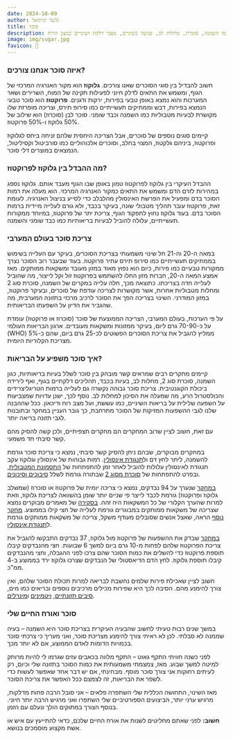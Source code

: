```yaml
---
date: 2024-10-09
author: גלעד קותיאל
title: סוכר
description: צריכת סוכר מופרזת עלולה להוביל לבעיות בריאותיות כמו השמנה, סוכרת, מחלות לב, פגיעה בשיניים, מצבי דלקת ושינויים במצב הרוח.
image: img/sugar.jpg
favicon: 🍩
---
```


### איזה סוכר אנחנו צורכים?

חשוב להבדיל בין סוגי הסוכרים שאנו צורכים.
**גלוקוז**  הוא מקור האנרגיה המרכזי של הגוף, ומשמש את התאים לדלק חיוני לפעילות תקינה של המוח, השרירים ושאר המערכות והוא נמצא באופן טבעי בפירות, ירקות ודגנים.
**פרוקטוז**  הוא סוכר טבעי הנמצא בפירות, דבש וממתיקים תעשייתיים כמו סירופ תירס, וצריכה מופרזת שלו מקושרת לבעיות מטבוליות כמו השמנה וכבד שומני.
סוכר לבן (סוכרוז) הוא שילוב של 50% גלוקוז ו-50% פרוקטוז.

קיימים סוגים נוספים של סוכרים, אבל הצריכה היחסית שלהם זניחה ביחס לגלוקוז ופרוקטוז, ביניהם גלקטוז, המצוי בחלב, וסוכרים אלכוהוליים כמו סורביטול וקסיליטול, הנמצאים במוצרים דלי סוכר.

### מה ההבדל בין גלוקוז לפרוקטוז?

ההבדל העיקרי בין גלוקוז לפרוקטוז טמון באופן שבו הגוף מעבד אותם. גלוקוז נספג במהירות לזרם הדם ומשמש את התאים כמקור האנרגיה המרכזי. הוא מעלה את רמות הסוכר בדם ומפעיל את הפרשת האינסולין מהלבלב כדי לסייע בניצול האנרגיה. לעומת זאת, פרוקטוז עובר תהליך מטבולי שונה, בעיקר בכבד, ולא גורם לעלייה מיידית ברמות הסוכר בדם. בעוד גלוקוז נחוץ לתפקוד הגוף, צריכת יתר של פרוקטוז, במיוחד ממקורות תעשייתיים, עלולה להוביל לבעיות בריאותיות כמו כבד שומני והשמנה.


### צריכת סוכר בעולם המערבי

במאה ה-20 וה-21 חל שינוי משמעותי בצריכת הסוכרים, בעיקר עם העלייה בשימוש בממתיקים תעשייתיים כמו סירופ תירס עתיר פרוקטוז. 
בעוד שבעבר רוב הסוכר נצרך ממקורות טבעיים כמו פירות, כיום הוא נפוץ מאוד במזון מעובד ומשקאות ממותקים. 
מאז אמצע המאה ה-20, חברות מזון החלו להשתמש בפרוקטוז זול וקל לייצור, מה שהוביל לעלייה חדה בצריכתו. 
כתוצאה מכך, חלה עלייה במקרים של השמנה, סוכרת סוג 2 ומחלות מטבוליות אחרות, אשר מקושרות לצריכה עודפת של סוכרים, ובעיקר פרוקטוז, במזון המודרני. השינוי בצריכה הפך את הסוכר לרכיב מרכזי בתזונה המערבית, מה שהגביר את הדיון על השפעתו הבריאותית.

על פי הערכות, בעולם המערבי, הצריכה הממוצעת של סוכר (סוכרוז או פרוקטוז) עומדת על כ-70-90 גרם ליום, בעיקר ממזונות ומשקאות מעובדים. 
ארגון הבריאות העולמי (WHO) ממליץ להגביל את צריכת הסוכרים הפשוטים לכ-25 גרם ביום, שהם כ-5% מצריכת הקלוריות היומית.

### איך סוכר משפיע על הבריאות?

קיימים מחקרים רבים שמראים קשר מובהק בין סוכר לשלל בעיות בריאותיות, כגון השמנה, סוכרת סוג 2, מחלות לב, בעיות בכבד, תהליכים דלקתיים בגוף, ואף לירידה ביכולת הקוגנטיבית. 
צריכת סוכר גבוהה נקשרה גם לעלייה ברמות הטריגליצרידים והכולסטרול הרע, מה שמעלה את הסיכון למחלות לב. 
נוסף לכך, ישנן עדויות שמצביעות על השפעה שלילית על בריאות השיניים, כמו עששת, ועל מצב רוח ודיכאון. 
ככל שההבנה שלנו לגבי ההשפעות המזיקות של הסוכר מתרחבת, כך גובר העניין במחקר ובתובנות לגבי תזונה בריאה יותר.

עם זאת, חשוב לציין שרוב המחקרים הם מחקרים תצפיתיים, ולכן קשה להסיק מהם קשר סיבתי חד משמעי.

במחקרים מבוקרים, שבהם ניתן להסיק קשר סיבתי, נמצא כי צריכת סוכר גורמת להשמנה, ליתר לחץ דם ול[תנגודת אינסולין](https://he.wikipedia.org/wiki/%D7%AA%D7%A0%D7%92%D7%95%D7%93%D7%AA_%D7%9C%D7%90%D7%99%D7%A0%D7%A1%D7%95%D7%9C%D7%99%D7%9F).
רמות גבוהות של אינסולין וגלוקוז עקב תנגודת לאינסולין עלולות להוביל לאחר זמן להתפתחות של [התסמונת המטבולית](https://he.wikipedia.org/wiki/%D7%AA%D7%A1%D7%9E%D7%95%D7%A0%D7%AA_%D7%9E%D7%98%D7%91%D7%95%D7%9C%D7%99%D7%AA), ובפרט להתפתחות של [סוכרת מסוג 2](https://he.wikipedia.org/wiki/%D7%A1%D7%95%D7%9B%D7%A8%D7%AA_%D7%9E%D7%A1%D7%95%D7%92_2) שבתורה גורמת לשלל [סיבוכים וסיכונים](https://he.wikipedia.org/wiki/%D7%A1%D7%95%D7%9B%D7%A8%D7%AA_%D7%9E%D7%A1%D7%95%D7%92_2#%D7%A1%D7%99%D7%9B%D7%95%D7%A0%D7%99%D7%9D_%D7%95%D7%A1%D7%99%D7%91%D7%95%D7%9B%D7%99%D7%9D).


[במחקר](https://pubmed.ncbi.nlm.nih.gov/33684506) שנערך על 94 נבדקים, נמצא כי צריכה יומית של פרוקטוז או סוכרוז (שמשלב גלוקוז ופרוקטוז) גורמת לכבד לייצר פי שניים יותר שומן בהשוואה לצריכת גלוקוז, וזאת למרות שהערך הקלורי של כל המשקאות היה זהה.
[בסקירה](https://pubmed.ncbi.nlm.nih.gov/36789935/) של מאמרים מבוקרים נמצא שצריכה של משקאות ממותקים במבוגרים גורמת לעלייה של חצי קילו בממוצע.
[מחקר נוסף](https://pubmed.ncbi.nlm.nih.gov/34265055/) הראה, שאצל אנשים שסובלים מעודף משקל, צריכה של משקאות ממותקים גורמת ל[תנגודת אינסולין](https://he.wikipedia.org/wiki/%D7%AA%D7%A0%D7%92%D7%95%D7%93%D7%AA_%D7%9C%D7%90%D7%99%D7%A0%D7%A1%D7%95%D7%9C%D7%99%D7%9F).

[במחקר](https://pubmed.ncbi.nlm.nih.gov/36184254/) שבדק את ההשפעות של פרוקטוז מול גלוקוז, 37 נבדקים התבקשו להגביל את צריכת הפרוקטוז שלהם לפחות מ-10 גרם ביום למשך 6 שבועות. 
חצי מהנבדקים קיבלו תוספת פרוקטוז כדי להשלים את כמות הסוכר שהם צרכו לפני ההגבלה, וחצי מהנבדקים קיבלו תוספת גלוקוז. 
לחץ הדם הדיאסטולי של הנבדקים שצרכו גלוקוז ירד בממוצע ב-4 ממ"כ.


חשוב לציין שאכילת פירות שלמים נחשבת לבריאה למרות תכולת הסוכר שלהם, ואין צורך להימנע מהם. הסיבה לכך היא שפירות מכילים מרכיבים נוספים ובריאים כמו מים, [סיבים תזונתיים](https://he.wikipedia.org/wiki/%D7%A1%D7%99%D7%91%D7%99%D7%9D_%D7%AA%D7%96%D7%95%D7%A0%D7%AA%D7%99%D7%99%D7%9D), [ויטמינים](https://he.wikipedia.org/wiki/%D7%95%D7%99%D7%98%D7%9E%D7%99%D7%9F) ו[מינרלים](https://he.wikipedia.org/wiki/%D7%9E%D7%99%D7%A0%D7%A8%D7%9C_(%D7%AA%D7%96%D7%95%D7%A0%D7%94)).

### סוכר ואורח החיים שלי
במשך שנים רבות טעיתי לחשוב שהבעיה העיקרית בצריכת סוכר היא השמנה – בעיה שממנה לא סבלתי. 
לכן לא ראיתי צורך להימנע מצריכת סוכר, ואני מעריך כי צרכתי סוכר בכמויות הדומות לאדם הממוצע, אם לא יותר מכך.

לפני כשנה חוויתי התקף גאוט – התקף מלווה בכאבים עזים שגרמו לי להיות מרותק למיטה למשך שבוע. 
מאז, צמצמתי משמעותית את כמות הסוכר בתזונה שלי וכיום, רק לעיתים רחוקות אני צורך סוכר מוסף. 
מבחינתי, אם יש דבר אחד שאפשר לעשות כדי לשפר את הבריאות, זה לצמצם ככל האפשר את צריכת הסוכר. 

מאז השינוי, התחושה הכללית שלי השתפרה פלאים – אני סובל הרבה פחות מדלקות, מרגיש ערני יותר, הביצועים הספורטיביים שלי השתפרו ואני מרגיש הרבה יותר חיוני. 
בנוסף הצורך במתוקים הולך ונעלם עם הזמן. 


**חשוב:** לפני שאתם מחליטים לשנות את אורח החיים שלכם, כדאי להתייעץ עם איש או אשת מקצוע מוסמכים בנושא.


